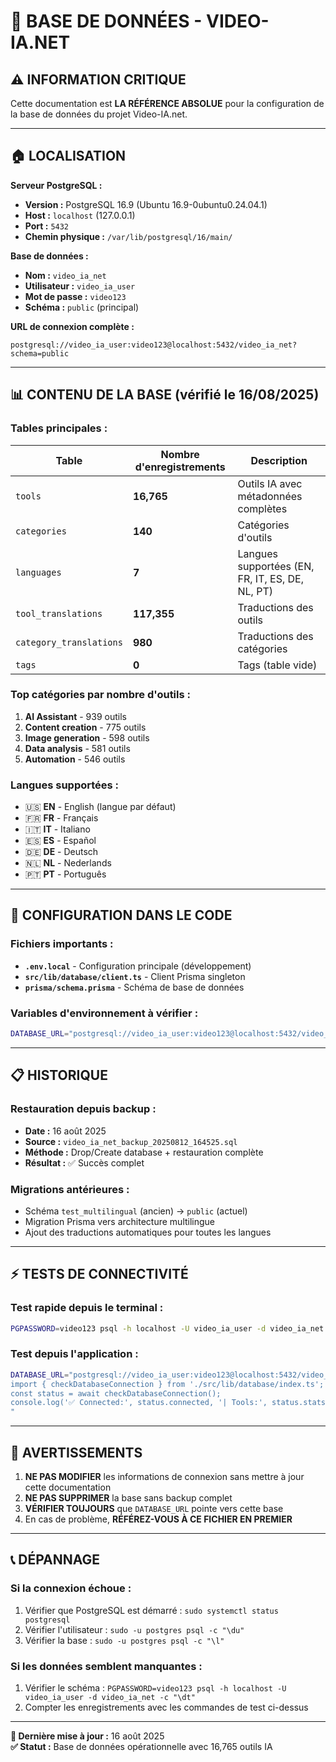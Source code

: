 # 📍 BASE DE DONNÉES - VIDEO-IA.NET

## ⚠️ INFORMATION CRITIQUE

Cette documentation est **LA RÉFÉRENCE ABSOLUE** pour la configuration de la base de données du projet Video-IA.net.

---

## 🏠 LOCALISATION

**Serveur PostgreSQL :**
- **Version :** PostgreSQL 16.9 (Ubuntu 16.9-0ubuntu0.24.04.1)
- **Host :** `localhost` (127.0.0.1)
- **Port :** `5432`
- **Chemin physique :** `/var/lib/postgresql/16/main/`

**Base de données :**
- **Nom :** `video_ia_net`
- **Utilisateur :** `video_ia_user`  
- **Mot de passe :** `video123`
- **Schéma :** `public` (principal)

**URL de connexion complète :**
```
postgresql://video_ia_user:video123@localhost:5432/video_ia_net?schema=public
```

---

## 📊 CONTENU DE LA BASE (vérifié le 16/08/2025)

### **Tables principales :**
| Table | Nombre d'enregistrements | Description |
|-------|-------------------------|-------------|
| `tools` | **16,765** | Outils IA avec métadonnées complètes |
| `categories` | **140** | Catégories d'outils |
| `languages` | **7** | Langues supportées (EN, FR, IT, ES, DE, NL, PT) |
| `tool_translations` | **117,355** | Traductions des outils |
| `category_translations` | **980** | Traductions des catégories |
| `tags` | **0** | Tags (table vide) |

### **Top catégories par nombre d'outils :**
1. **AI Assistant** - 939 outils
2. **Content creation** - 775 outils  
3. **Image generation** - 598 outils
4. **Data analysis** - 581 outils
5. **Automation** - 546 outils

### **Langues supportées :**
- 🇺🇸 **EN** - English (langue par défaut)
- 🇫🇷 **FR** - Français
- 🇮🇹 **IT** - Italiano
- 🇪🇸 **ES** - Español
- 🇩🇪 **DE** - Deutsch
- 🇳🇱 **NL** - Nederlands
- 🇵🇹 **PT** - Português

---

## 🔧 CONFIGURATION DANS LE CODE

### **Fichiers importants :**
- **`.env.local`** - Configuration principale (développement)
- **`src/lib/database/client.ts`** - Client Prisma singleton
- **`prisma/schema.prisma`** - Schéma de base de données

### **Variables d'environnement à vérifier :**
```bash
DATABASE_URL="postgresql://video_ia_user:video123@localhost:5432/video_ia_net?schema=public"
```

---

## 📋 HISTORIQUE

### **Restauration depuis backup :**
- **Date :** 16 août 2025
- **Source :** `video_ia_net_backup_20250812_164525.sql`
- **Méthode :** Drop/Create database + restauration complète
- **Résultat :** ✅ Succès complet

### **Migrations antérieures :**
- Schéma `test_multilingual` (ancien) → `public` (actuel)
- Migration Prisma vers architecture multilingue
- Ajout des traductions automatiques pour toutes les langues

---

## ⚡ TESTS DE CONNECTIVITÉ

### **Test rapide depuis le terminal :**
```bash
PGPASSWORD=video123 psql -h localhost -U video_ia_user -d video_ia_net -c "SELECT COUNT(*) FROM tools;"
```

### **Test depuis l'application :**
```bash
DATABASE_URL="postgresql://video_ia_user:video123@localhost:5432/video_ia_net?schema=public" npx tsx -e "
import { checkDatabaseConnection } from './src/lib/database/index.ts';
const status = await checkDatabaseConnection();
console.log('✅ Connected:', status.connected, '| Tools:', status.stats?.toolCount);
"
```

---

## 🚨 AVERTISSEMENTS

1. **NE PAS MODIFIER** les informations de connexion sans mettre à jour cette documentation
2. **NE PAS SUPPRIMER** la base sans backup complet
3. **VÉRIFIER TOUJOURS** que `DATABASE_URL` pointe vers cette base
4. En cas de problème, **RÉFÉREZ-VOUS À CE FICHIER EN PREMIER**

---

## 📞 DÉPANNAGE

### **Si la connexion échoue :**
1. Vérifier que PostgreSQL est démarré : `sudo systemctl status postgresql`
2. Vérifier l'utilisateur : `sudo -u postgres psql -c "\du"`
3. Vérifier la base : `sudo -u postgres psql -c "\l"`

### **Si les données semblent manquantes :**
1. Vérifier le schéma : `PGPASSWORD=video123 psql -h localhost -U video_ia_user -d video_ia_net -c "\dt"`
2. Compter les enregistrements avec les commandes de test ci-dessus

---

**📅 Dernière mise à jour :** 16 août 2025  
**✅ Statut :** Base de données opérationnelle avec 16,765 outils IA